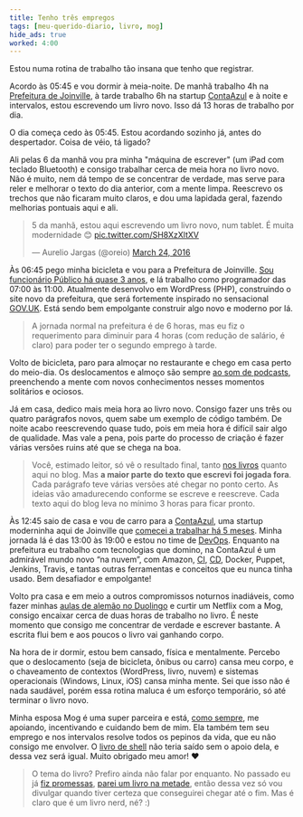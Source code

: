 ```yaml
---
title: Tenho três empregos
tags: [meu-querido-diario, livro, mog]
hide_ads: true
worked: 4:00
---
```


Estou numa rotina de trabalho tão insana que tenho que registrar.

Acordo às 05:45 e vou dormir à meia-noite. De manhã trabalho 4h na [Prefeitura de Joinville](https://www.joinville.sc.gov.br/), à tarde trabalho 6h na startup [ContaAzul](https://contaazul.com/sobre) e à noite e intervalos, estou escrevendo um livro novo. Isso dá 13 horas de trabalho por dia.

O dia começa cedo às 05:45. Estou acordando sozinho já, antes do despertador. Coisa de véio, tá ligado?

Ali pelas 6 da manhã vou pra minha "máquina de escrever" (um iPad com teclado Bluetooth) e consigo trabalhar cerca de meia hora no livro novo. Não é muito, nem dá tempo de se concentrar de verdade, mas serve para reler e melhorar o texto do dia anterior, com a mente limpa. Reescrevo os trechos que não ficaram muito claros, e dou uma lapidada geral, fazendo melhorias pontuais aqui e ali.

<blockquote class="twitter-tweet" data-lang="en"><p lang="pt" dir="ltr">5 da manhã, estou aqui escrevendo um livro novo, num tablet. É muita modernidade 😊 <a href="https://t.co/SH8XzXltXV">pic.twitter.com/SH8XzXltXV</a></p>&mdash; Aurelio Jargas (@oreio) <a href="https://twitter.com/oreio/status/712918596670906368">March 24, 2016</a></blockquote>
<script async src="//platform.twitter.com/widgets.js" charset="utf-8"></script>

Às 06:45 pego minha bicicleta e vou para a Prefeitura de Joinville. [Sou funcionário Público há quase 3 anos](/blog/2014/11/08/funcionario-publico/), e lá trabalho como programador das 07:00 às 11:00. Atualmente desenvolvo em WordPress (PHP), construindo o site novo da prefeitura, que será fortemente inspirado no sensacional [GOV.UK](https://www.gov.uk/). Está sendo bem empolgante construir algo novo e moderno por lá.

> A jornada normal na prefeitura é de 6 horas, mas eu fiz o requerimento para diminuir para 4 horas (com redução de salário, é claro) para poder ter o segundo emprego à tarde.

Volto de bicicleta, paro para almoçar no restaurante e chego em casa perto do meio-dia. Os deslocamentos e almoço são sempre [ao som de podcasts](/blog/2015/03/17/top-podcasts-2015/), preenchendo a mente com novos conhecimentos nesses momentos solitários e ociosos.

Já em casa, dedico mais meia hora ao livro novo. Consigo fazer uns três ou quatro parágrafos novos, quem sabe um exemplo de código também. De noite acabo reescrevendo quase tudo, pois em meia hora é difícil sair algo de qualidade. Mas vale a pena, pois parte do processo de criação é fazer várias versões ruins até que se chega na boa.

> Você, estimado leitor, só vê o resultado final, tanto [nos livros](/livro/) quanto aqui no blog. Mas **a maior parte do texto que escrevi foi jogada fora**. Cada parágrafo teve várias versões até chegar no ponto certo. As ideias vão amadurecendo conforme se escreve e reescreve. Cada texto aqui do blog leva no mínimo 3 horas para ficar pronto.

Às 12:45 saio de casa e vou de carro para a [ContaAzul](https://contaazul.com/sobre), uma startup moderninha aqui de Joinville que [comecei a trabalhar há 5 meses](https://twitter.com/oreio/status/669159255509987328). Minha jornada lá é das 13:00 às 19:00 e estou no time de [DevOps](https://en.wikipedia.org/wiki/DevOps). Enquanto na prefeitura eu trabalho com tecnologias que domino, na ContaAzul é um admirável mundo novo “na nuvem”, com Amazon, [CI](https://en.wikipedia.org/wiki/Continuous_integration), [CD](https://en.wikipedia.org/wiki/Continuous_delivery), Docker, Puppet, Jenkins, Travis, e tantas outras ferramentas e conceitos que eu nunca tinha usado. Bem desafiador e empolgante!

Volto pra casa e em meio a outros compromissos noturnos inadiáveis, como fazer minhas [aulas de alemão no Duolingo](https://twitter.com/oreio/status/705533067197337606) e curtir um Netflix com a Mog, consigo encaixar cerca de duas horas de trabalho no livro. É neste momento que consigo me concentrar de verdade e escrever bastante. A escrita flui bem e aos poucos o livro vai ganhando corpo.

Na hora de ir dormir, estou bem cansado, física e mentalmente. Percebo que o deslocamento (seja de bicicleta, ônibus ou carro) cansa meu corpo, e o chaveamento de contextos (WordPress, livro, nuvem) e sistemas operacionais (Windows, Linux, iOS) cansa minha mente. Sei que isso não é nada saudável, porém essa rotina maluca é um esforço temporário, só até terminar o livro novo.

Minha esposa Mog é uma super parceira e está, [como sempre](/tags/#mog), me apoiando, incentivando e cuidando bem de mim. Ela também tem seu emprego e nos intervalos resolve todos os pepinos da vida, que eu não consigo me envolver. O [livro de shell](https://www.shellscript.com.br) não teria saído sem o apoio dela, e dessa vez será igual. Muito obrigado meu amor! ❤️

> O tema do livro? Prefiro ainda não falar por enquanto. No passado eu já [fiz promessas](/blog/2011/06/24/vi-livro-sed-txt/), [parei um livro na metade](/blog/2005/11/17/livro-novo-dominando-o-sed/), então dessa vez só vou divulgar quando tiver certeza que conseguirei chegar até o fim. Mas é claro que é um livro nerd, né? :)
